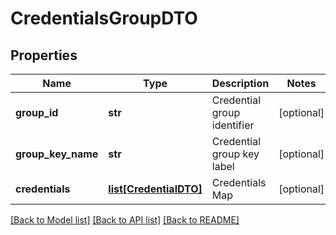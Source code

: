 # CredentialsGroupDTO

## Properties
Name | Type | Description | Notes
------------ | ------------- | ------------- | -------------
**group_id** | **str** | Credential group identifier | [optional] 
**group_key_name** | **str** | Credential group key label | [optional] 
**credentials** | [**list[CredentialDTO]**](CredentialDTO.md) | Credentials Map | [optional] 

[[Back to Model list]](../README.md#documentation-for-models) [[Back to API list]](../README.md#documentation-for-api-endpoints) [[Back to README]](../README.md)

